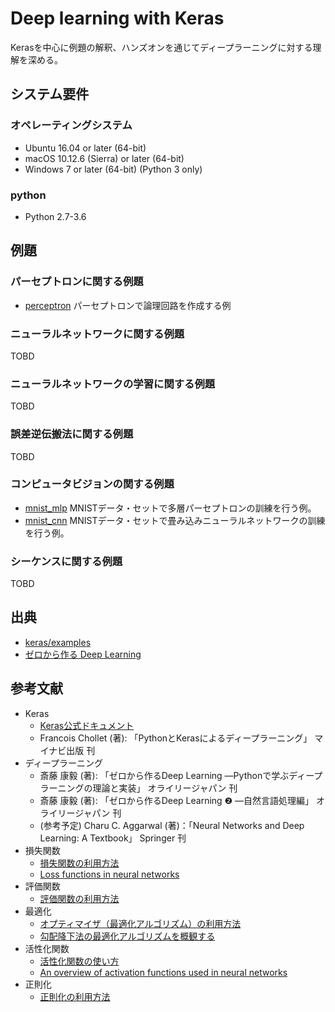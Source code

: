 # Deep learning with Keras
Kerasを中心に例題の解釈、ハンズオンを通じてディープラーニングに対する理解を深める。  

## システム要件

### オペレーティングシステム
- Ubuntu 16.04 or later (64-bit)
- macOS 10.12.6 (Sierra) or later (64-bit)
- Windows 7 or later (64-bit) (Python 3 only)

### python
- Python 2.7-3.6

## 例題

### パーセプトロンに関する例題
- [perceptron](perceptron) パーセプトロンで論理回路を作成する例

### ニューラルネットワークに関する例題
TOBD

### ニューラルネットワークの学習に関する例題
TOBD

### 誤差逆伝搬法に関する例題
TOBD

### コンピュータビジョンの関する例題
- [mnist_mlp](mnist_mlp) MNISTデータ・セットで多層パーセプトロンの訓練を行う例。
- [mnist_cnn](mnist_cnn) MNISTデータ・セットで畳み込みニューラルネットワークの訓練を行う例。

### シーケンスに関する例題
TOBD

## 出典
- [keras/examples](https://github.com/keras-team/keras/blob/master/examples/README.md)
- [ゼロから作る Deep Learning](https://github.com/oreilly-japan/deep-learning-from-scratch)

## 参考文献
- Keras
  - [Keras公式ドキュメント](https://keras.io/ja/)
  - Francois Chollet (著): 「PythonとKerasによるディープラーニング」 マイナビ出版 刊
- ディープラーニング
  - 斎藤 康毅 (著): 「ゼロから作るDeep Learning ―Pythonで学ぶディープラーニングの理論と実装」 オライリージャパン 刊
  - 斎藤 康毅 (著): 「ゼロから作るDeep Learning ❷ ―自然言語処理編」 オライリージャパン 刊
  - (参考予定) Charu C. Aggarwal (著)：「Neural Networks and Deep Learning: A Textbook」 Springer 刊
- 損失関数
  - [損失関数の利用方法](https://keras.io/ja/losses/)
  - [Loss functions in neural networks](https://isaacchanghau.github.io/post/loss_functions/)
- 評価関数
  - [評価関数の利用方法](https://keras.io/ja/metrics/)
- 最適化
  - [オプティマイザ（最適化アルゴリズム）の利用方法](https://keras.io/ja/optimizers/)
  - [勾配降下法の最適化アルゴリズムを概観する](https://postd.cc/optimizing-gradient-descent/)
- 活性化関数
  - [活性化関数の使い方](https://keras.io/ja/activations/)
  - [An overview of activation functions used in neural networks](https://adl1995.github.io/an-overview-of-activation-functions-used-in-neural-networks.html)
- 正則化
  - [正則化の利用方法](https://keras.io/ja/regularizers/)
